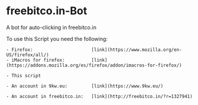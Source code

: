 # freebitco.in-Bot
A bot for auto-clicking in freebitco.in


To use this Script you need the following:

	- Firefox:						[link](https://www.mozilla.org/en-US/firefox/all/)
	- iMacros for firefox:			[link](https://addons.mozilla.org/es/firefox/addon/imacros-for-firefox/)
	
	- This script

	- An account in 9kw.eu:			[link](https://www.9kw.eu/)
	
	- An account in freebitco.in:	[link](http://freebitco.in/?r=1327941)